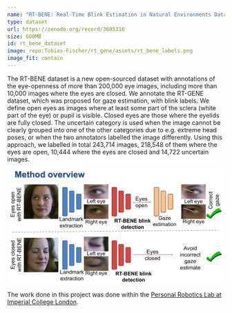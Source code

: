 ```yaml
---
name: "RT-BENE: Real-Time Blink Estimation in Natural Environments Dataset"
type: dataset
url: https://zenodo.org/record/3685316
size: 600MB
id: rt_bene_dataset
image: repo:Tobias-Fischer/rt_gene/assets/rt_bene_labels.png
image_fit: contain
---
```

The RT-BENE dataset is a new open-sourced dataset with annotations of the eye-openness of more than 200,000 eye images, including more than 10,000 images where the eyes are closed. We annotate the RT-GENE dataset, which was proposed for gaze estimation, with blink labels. We define open eyes as images where at least some part of the sclera (white part of the eye) or pupil is visible. Closed eyes are those where the eyelids are fully closed. The uncertain category is used when the image cannot be clearly grouped into one of the other categories due to e.g. extreme head poses, or when the two annotators labelled the image differently. Using this approach, we labelled in total 243,714 images, 218,548 of them where the eyes are open, 10,444 where the eyes are closed and 14,722 uncertain images.

![RT-BENE dataset](https://github.com/Tobias-Fischer/rt_gene/blob/master/assets/rt_bene_overview.png)

The work done in this project was done within the [Personal Robotics Lab at Imperial College London](https://www.imperial.ac.uk/personal-robotics).
